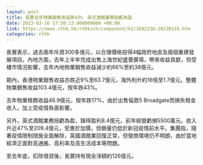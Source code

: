 ```yaml
---
layout: post
title: 長實去年物業銷售收益跌43%　英式酒館業務扭虧為盈
date: 2023-03-16 17:50:13.000000000 +08:00
link: https://news.rthk.hk/rthk/ch/component/k2/1692236-20230316.htm
categories: rthk
---
```


長實表示，過去兩年斥資300多億元，以合理價格投得4幅政府地皮及兩個重建發展項目。內地方面，去年上半年完成出售上海世紀盛薈廣場，帶來收益貢獻，但受樓市情況影響，去年內地物業銷售收益減少約66%至約38億元。

期內，香港物業銷售收益亦跌近9%至63.7億元，海外則升約16倍至1.7億元。整體物業銷售收益103.4億元，按年跌43%。

去年物業租務收益46.9億元，按年跌17%，由於出售倫敦5 Broadgate而損失租金收入，加上受疫情負面影響。

另外，英式酒館業務扭虧為盈，錄得盈利8.4億元，前年經營虧損5500萬元。收入升近47%至209.4億元，受惠於加價，但銷量仍低於新冠疫情前水平。集團指，隨著疫情限制措施全面解除，英國酒館業回復正常，但營商環境仍不明朗，由於當地經濟正面對高通脹、高利率及高生活成本等問題。

至去年底，扣除借貸後，長實持有現金淨額約126億元。
